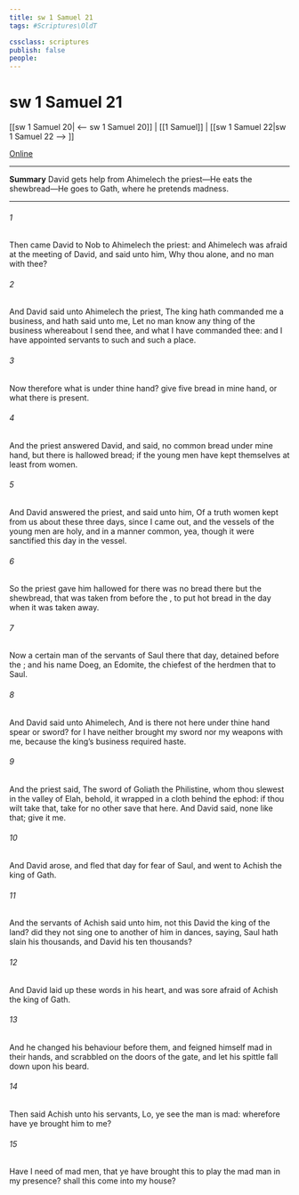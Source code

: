 ```yaml
---
title: sw 1 Samuel 21
tags: #Scriptures\OldT

cssclass: scriptures
publish: false
people:
---
```


# sw 1 Samuel 21
[[sw 1 Samuel 20| <-- sw 1 Samuel 20]] | [[1 Samuel]] | [[sw 1 Samuel 22|sw 1 Samuel 22 --> ]]

[Online](https://churchofjesuschrist.org/study/scriptures/ot/1-sam/21?lang=eng)

---
__Summary__
David gets help from Ahimelech the priest—He eats the shewbread—He goes to Gath, where he pretends madness.

---
###### 1 
Then came David to Nob to Ahimelech the priest: and Ahimelech was afraid at the meeting of David, and said unto him, Why  thou alone, and no man with thee?

###### 2 
And David said unto Ahimelech the priest, The king hath commanded me a business, and hath said unto me, Let no man know any thing of the business whereabout I send thee, and what I have commanded thee: and I have appointed  servants to such and such a place.

###### 3 
Now therefore what is under thine hand? give  five  bread in mine hand, or what there is present.

###### 4 
And the priest answered David, and said,  no common bread under mine hand, but there is hallowed bread; if the young men have kept themselves at least from women.

###### 5 
And David answered the priest, and said unto him, Of a truth women  kept from us about these three days, since I came out, and the vessels of the young men are holy, and  in a manner common, yea, though it were sanctified this day in the vessel.

###### 6 
So the priest gave him hallowed  for there was no bread there but the shewbread, that was taken from before the , to put hot bread in the day when it was taken away.

###### 7 
Now a certain man of the servants of Saul  there that day, detained before the ; and his name  Doeg, an Edomite, the chiefest of the herdmen that  to Saul.

###### 8 
And David said unto Ahimelech, And is there not here under thine hand spear or sword? for I have neither brought my sword nor my weapons with me, because the king’s business required haste.

###### 9 
And the priest said, The sword of Goliath the Philistine, whom thou slewest in the valley of Elah, behold, it  wrapped in a cloth behind the ephod: if thou wilt take that, take  for  no other save that here. And David said,  none like that; give it me.

###### 10 
And David arose, and fled that day for fear of Saul, and went to Achish the king of Gath.

###### 11 
And the servants of Achish said unto him,  not this David the king of the land? did they not sing one to another of him in dances, saying, Saul hath slain his thousands, and David his ten thousands?

###### 12 
And David laid up these words in his heart, and was sore afraid of Achish the king of Gath.

###### 13 
And he changed his behaviour before them, and feigned himself mad in their hands, and scrabbled on the doors of the gate, and let his spittle fall down upon his beard.

###### 14 
Then said Achish unto his servants, Lo, ye see the man is mad: wherefore  have ye brought him to me?

###### 15 
Have I need of mad men, that ye have brought this  to play the mad man in my presence? shall this  come into my house?

